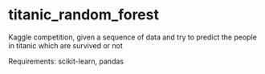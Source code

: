 # titanic_random_forest
Kaggle competition, given a sequence of data and try to predict the people in titanic which are survived or not

Requirements: scikit-learn, pandas

